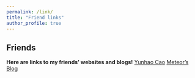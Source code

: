 ```yaml
---
permalink: /link/
title: "Friend links"
author_profile: true
---
```

## Friends
**Here are links to my friends’ websites and blogs!**
[Yunhao Cao](https://www.quantumcookie.xyz/)
[Meteor’s Blog](https://www.ghl.info/)
